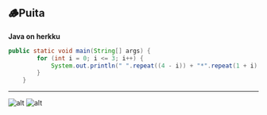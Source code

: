 ## 🪵Puita
**Java on herkku**
```java
public static void main(String[] args) {
        for (int i = 0; i <= 3; i++) {
            System.out.println(" ".repeat((4 - i)) + "*".repeat(1 + i) + "*".repeat(i));
        }
    }
```
___
![alt](https://github-readme-stats.vercel.app/api?username=onnikiv&theme=blue-green&show_icons=true&hide_border=false&count_private=true)
![alt](https://github-readme-stats.vercel.app/api/top-langs/?username=onnikiv&theme=blue-green&show_icons=true&hide_border=false&layout=compact)

